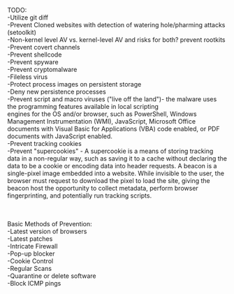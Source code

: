 TODO:
  <br>-Utilize git diff
  <br>-Prevent Cloned websites with detection of watering hole/pharming attacks (setoolkit)
  <br>-Non-kernel level AV vs. kernel-level AV and risks for both? prevent rootkits
  <br>-Prevent covert channels
  <br>-Prevent shellcode
  <br>-Prevent spyware
  <br>-Prevent cryptomalware
  <br>-Fileless virus
  <br>-Protect process images on persistent storage
  <br>-Deny new persistence processes
  <br>-Prevent script and macro viruses ("live off the land")- the malware uses the programming features available in local scripting <br>engines for the OS and/or browser, such as PowerShell, Windows Management Instrumentation (WMI), JavaScript, Microsoft Office documents with Visual Basic for Applications (VBA) code enabled, or PDF documents with JavaScript enabled.
  <br>-Prevent tracking cookies
  <br>-Prevent "supercookies" -  A supercookie is a means of storing tracking data in a non-regular way, such as saving it to a cache without declaring the data to be a cookie or encoding data into header requests. A beacon is a single-pixel image embedded into a website. While invisible to the user, the browser must request to download the pixel to load the site, giving the beacon host the opportunity to collect metadata, perform browser fingerprinting, and potentially run tracking scripts.

  <br><br>Basic Methods of Prevention:
  <br>-Latest version of browsers
  <br>-Latest patches
  <br>-Intricate Firewall
  <br>-Pop-up blocker
  <br>-Cookie Control
  <br>-Regular Scans
  <br>-Quarantine or delete software
  <br>-Block ICMP pings
